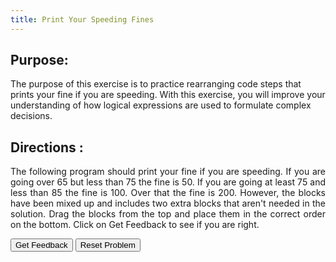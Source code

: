 ```yaml
---
title: Print Your Speeding Fines
---
```


## Purpose:

 <p>The purpose of this exercise is to practice rearranging code steps that prints your fine if you are speeding. With this exercise, you will improve your understanding of how logical expressions are used to formulate complex decisions.</p>

## Directions :

<div style="text-align: justify">
    <p> The following program should print your fine if you are speeding. If you are going over 65 but less than 75 the fine is 50. If you are going at least 75 and less than 85 the fine is 100. Over that the fine is 200. However, the blocks have been mixed up and includes two extra blocks that aren't needed in the solution. Drag the blocks from the top and place them in the correct order on the bottom. Click on Get Feedback to see if you are right.</p>
 
 <div id="3-sortableTrash" class="sortable-code"></div> 
<div id="3-sortable" class="sortable-code"></div> 
<div style="clear:both;"></div> 
<p> 
    <input id="3-feedbackLink" value="Get Feedback" type="button" /> 
    <input id="3-newInstanceLink" value="Reset Problem" type="button" /> 
</p> 
<script type="text/javascript"> 
(function(){
  var initial = "public class SpeedLimits{\n" +
      " public static void main(String args[]){\n" +
      "   int speed = 87;\n" +
      "   if (speed &gt;  65 &vert;&vert; speed &lt; 75)\n" +
      "     System.out.println(&quot;50&quot;);\n" +
      "   else if (speed &gt;= 75 &amp;&amp; speed &lt; 85)\n" +
      "     System.out.println(&quot;100&quot;);\n" +
      "   else\n" +
      "     System.out.println(&quot;200&quot;);\n" +
      " }\n" +
      "}\n" +
    "else if ( speed &gt;= 75 || speed &lt; 85) #distractor\n" +
    "if (speed &gt; 65 &amp;&amp; speed &lt; 75) #distractor";
    function displayErrors(fb) {
      if(fb.errors.length > 0) {
          alert(fb.errors[0]);
      }
  }     
  var parsonsPuzzle = new ParsonsWidget({
    "sortableId": "3-sortable",
    "max_wrong_lines": 10,
    "grader": ParsonsWidget._graders.LineBasedGrader,
    "exec_limit": 2500,
    "can_indent": true,
    "x_indent": 50,
    "lang": "en",
    "trashId": "3-sortableTrash",
    'feedback_cb' : displayErrors
  });
  parsonsPuzzle.init(initial);
  parsonsPuzzle.shuffleLines();
  $("#3-newInstanceLink").click(function(event){ 
      event.preventDefault(); 
      parsonsPuzzle.shuffleLines(); 
  }); 
  $("#3-feedbackLink").click(function(event){ 
      event.preventDefault(); 
      parsonsPuzzle.getFeedback(); 
  }); 
})(); 
</script>
